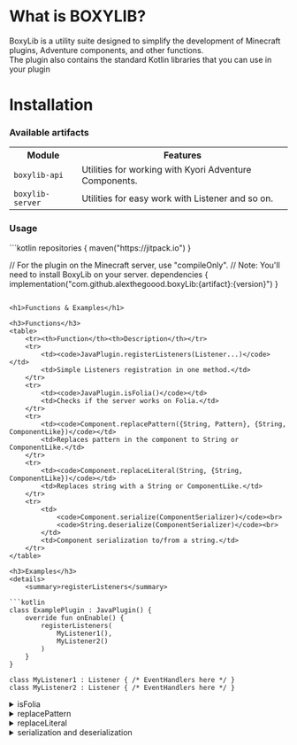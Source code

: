 <h1>What is BOXYLIB?</h1>
BoxyLib is a utility suite designed to simplify the development of Minecraft plugins, Adventure components, and other functions.
<br>The plugin also contains the standard Kotlin libraries that you can use in your plugin

<h1>Installation</h1>
<h3>Available artifacts</h3>
<table>
    <tr><th>Module</th><th>Features</th></tr>
    <tr>
        <td><code>boxylib-api</code></td>
        <td>Utilities for working with Kyori Adventure Components.</td>
    </tr>
    <tr>
        <td><code>boxylib-server</code></td>
        <td>Utilities for easy work with Listener and so on.</td>
    </tr>
</table>

<h3>Usage</h3>
```kotlin
repositories {
    maven("https://jitpack.io")
}

// For the plugin on the Minecraft server, use "compileOnly".
// Note: You'll need to install BoxyLib on your server.
dependencies {
    implementation("com.github.alexthegoood.boxyLib:{artifact}:{version}")
}
```

<h1>Functions & Examples</h1>

<h3>Functions</h3>
<table>
    <tr><th>Function</th><th>Description</th></tr>
    <tr>
        <td><code>JavaPlugin.registerListeners(Listener...)</code></td>
        <td>Simple Listeners registration in one method.</td>
    </tr>
    <tr>
        <td><code>JavaPlugin.isFolia()</code></td>
        <td>Checks if the server works on Folia.</td>
    </tr>
    <tr>
        <td><code>Component.replacePattern({String, Pattern}, {String, ComponentLike})</code></td>
        <td>Replaces pattern in the component to String or ComponentLike.</td>
    </tr>
    <tr>
        <td><code>Component.replaceLiteral(String, {String, ComponentLike})</code></td>
        <td>Replaces string with a String or ComponentLike.</td>
    </tr>
    <tr>
        <td>
            <code>Component.serialize(ComponentSerializer)</code><br>
            <code>String.deserialize(ComponentSerializer)</code><br>
        </td>
        <td>Component serialization to/from a string.</td>
    </tr>
</table>

<h3>Examples</h3>
<details>
    <summary>registerListeners</summary>

```kotlin
class ExamplePlugin : JavaPlugin() {
    override fun onEnable() {
        registerListeners(
            MyListener1(),
            MyListener2()
        )
    }
}

class MyListener1 : Listener { /* EventHandlers here */ }
class MyListener2 : Listener { /* EventHandlers here */ }
```
</details>

<details>
    <summary>isFolia</summary>

```kotlin
class ExamplePlugin : JavaPlugin() {
    override fun onEnable() {
        val foliaServer = isFolia() // True if the server work on Folia, otherwise false
    }
}
```
</details>

<details>
    <summary>replacePattern</summary>

```kotlin
fun myFunction() {
    var mycomponent = Component.text("This is #000000")
    mycomponent = mycomponent.replacePattern("#([0-9a-fA-F]{6})", "hex color") // Component.text("This is hex color")
}
```
</details>

<details>
    <summary>replaceLiteral</summary>

```kotlin
fun myFunction() {
    var mycomponent = Component.text("Hello world")
    mycomponent = mycomponent.replacePattern("world", "minecraft") // Component.text("Hello minecraft")
}
```
</details>

<details>
    <summary>serialization and deserialization</summary>

```kotlin
/*
    You can use Serializers enum (Serializers.{PLAIN, LEGACY, MINI, GSON, JSON}).
    Example: serialize(Serializers.MINI); deserialize(Serializers.JSON).
    By default: Serializers.PLAIN
 */
fun mySerialization() {
    val mycomponent = Component.text("Hello world")
    val mystring = mycomponent.serialize() // "Hello world"
}

fun myDeserialization() {
    val mystring = "Hello world"
    val mycomponent = mystring.deserialize() // Component.text("Hello world")
}
```
</details>
